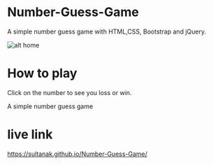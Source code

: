 
# Number-Guess-Game
A simple number guess game with HTML,CSS, Bootstrap and jQuery.

![alt home](https://github.com/SultanaK/Recipe-Master/blob/master/images/home.png)

# How to play
Click on the number to see you loss or win.

A simple number guess game 
# live link
https://sultanak.github.io/Number-Guess-Game/
